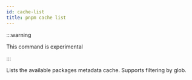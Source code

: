 ```yaml
---
id: cache-list
title: pnpm cache list
---
```


:::warning

This command is experimental

:::

Lists the available packages metadata cache. Supports filtering by glob.
